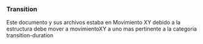### Transition ###
Este documento y sus archivos estaba en Movimiento XY debido a la estructura debe mover a movimientoXY a uno mas pertinente a la categoria transition-duration

